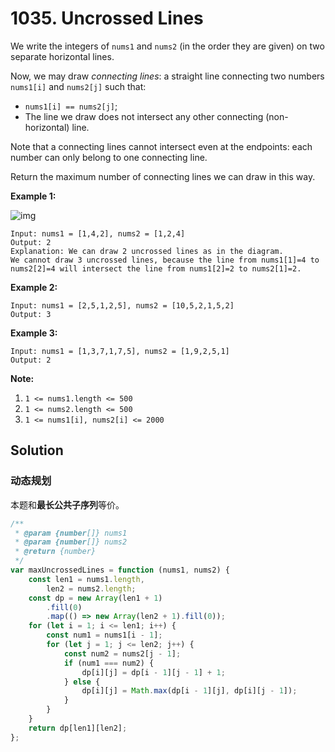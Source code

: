 # 1035. Uncrossed Lines

We write the integers of `nums1` and `nums2` (in the order they are given) on two separate horizontal lines.

Now, we may draw _connecting lines_: a straight line connecting two numbers `nums1[i]` and `nums2[j]` such that:

-   `nums1[i] == nums2[j]`;
-   The line we draw does not intersect any other connecting (non-horizontal) line.

Note that a connecting lines cannot intersect even at the endpoints: each number can only belong to one connecting line.

Return the maximum number of connecting lines we can draw in this way.

**Example 1:**

![img](https://assets.leetcode.com/uploads/2019/04/26/142.png)

```
Input: nums1 = [1,4,2], nums2 = [1,2,4]
Output: 2
Explanation: We can draw 2 uncrossed lines as in the diagram.
We cannot draw 3 uncrossed lines, because the line from nums1[1]=4 to nums2[2]=4 will intersect the line from nums1[2]=2 to nums2[1]=2.
```

**Example 2:**

```
Input: nums1 = [2,5,1,2,5], nums2 = [10,5,2,1,5,2]
Output: 3
```

**Example 3:**

```
Input: nums1 = [1,3,7,1,7,5], nums2 = [1,9,2,5,1]
Output: 2
```

**Note:**

1. `1 <= nums1.length <= 500`
2. `1 <= nums2.length <= 500`
3. `1 <= nums1[i], nums2[i] <= 2000`

## Solution

### 动态规划

本题和**最长公共子序列**等价。

```javascript
/**
 * @param {number[]} nums1
 * @param {number[]} nums2
 * @return {number}
 */
var maxUncrossedLines = function (nums1, nums2) {
    const len1 = nums1.length,
        len2 = nums2.length;
    const dp = new Array(len1 + 1)
        .fill(0)
        .map(() => new Array(len2 + 1).fill(0));
    for (let i = 1; i <= len1; i++) {
        const num1 = nums1[i - 1];
        for (let j = 1; j <= len2; j++) {
            const num2 = nums2[j - 1];
            if (num1 === num2) {
                dp[i][j] = dp[i - 1][j - 1] + 1;
            } else {
                dp[i][j] = Math.max(dp[i - 1][j], dp[i][j - 1]);
            }
        }
    }
    return dp[len1][len2];
};
```
